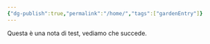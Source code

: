 ```yaml
---
{"dg-publish":true,"permalink":"/home/","tags":["gardenEntry"]}
---
```



Questa è una nota di test, vediamo che succede.
